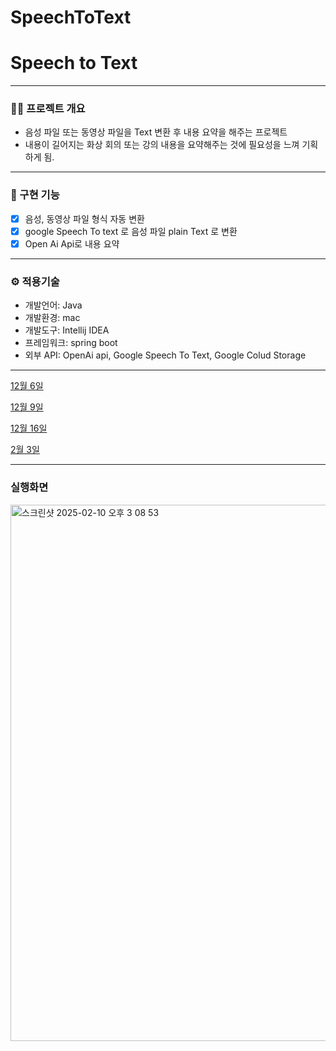 # SpeechToText

# Speech to Text

---

### 🧑‍💻 프로젝트 개요

- 음성 파일 또는 동영상 파일을 Text 변환 후 내용 요약을 해주는 프로젝트
- 내용이 길어지는 화상 회의 또는 강의 내용을 요약해주는 것에 필요성을 느껴 기획하게 됨.

---

### 📌 구현 기능

- [x]  음성, 동영상 파일 형식 자동 변환
- [x]  google Speech To text 로 음성 파일 plain Text 로 변환
- [x]  Open Ai Api로 내용 요약

---

### ⚙️ 적용기술

- 개발언어: Java
- 개발환경: mac
- 개발도구: Intellij IDEA
- 프레임워크: spring boot
- 외부 API: OpenAi api, Google Speech To Text, Google Colud Storage

---

[12월 6일](https://www.notion.so/12-6-15490dd6c2ce801f9f98f93feec50f5d?pvs=21)

[12월 9일](https://www.notion.so/12-9-15790dd6c2ce80459b58fc9f6ab0fffa?pvs=21)

[ 12월 16일](https://www.notion.so/12-16-15e90dd6c2ce8078baf8c25b9b61efe5?pvs=21)

[2월 3일](https://www.notion.so/2-3-18f90dd6c2ce808ca739ffb5686bb881?pvs=21)

---

### 실행화면

<img width="858" alt="스크린샷 2025-02-10 오후 3 08 53" src="https://github.com/user-attachments/assets/67effecc-b726-47ce-9754-4e6f39a1b445" />



